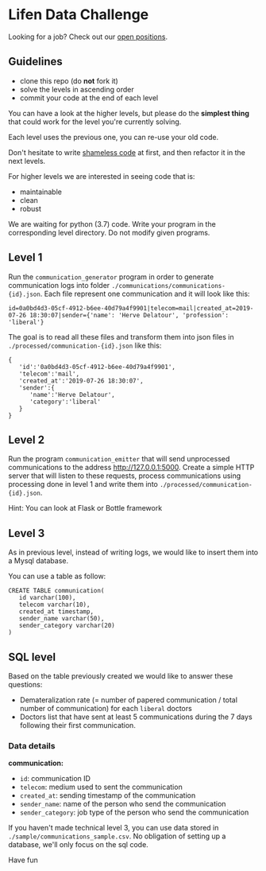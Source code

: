 # Lifen Data Challenge

 Looking for a job? Check out our [open positions](https://www.welcometothejungle.co/companies/lifen/jobs).

## Guidelines

- clone this repo (do **not** fork it)
- solve the levels in ascending order
- commit your code at the end of each level

You can have a look at the higher levels, but please do the **simplest thing** that could work for the level you're currently solving.

Each level uses the previous one, you can re-use your old code.

Don't hesitate to write [shameless code](http://red-badger.com/blog/2014/08/20/i-spent-3-days-with-sandi-metz-heres-what-i-learned/) at first, and then refactor it in the next levels.

For higher levels we are interested in seeing code that is:
- maintainable
- clean
- robust

We are waiting for python (3.7) code.
Write your program in the corresponding level directory.
Do not modify given programs.


## Level 1

Run the `communication_generator` program in order to generate communication logs into folder `./communications/communications-{id}.json`. Each file represent one communication and it will look like this:

`id=0a0bd4d3-05cf-4912-b6ee-40d79a4f9901|telecom=mail|created_at=2019-07-26 18:30:07|sender={'name': 'Herve Delatour', 'profession': 'liberal'}`

The goal is to read all these files and transform them into json files in `./processed/communication-{id}.json` like this: 

```
{
   'id':'0a0bd4d3-05cf-4912-b6ee-40d79a4f9901',
   'telecom':'mail',
   'created_at':'2019-07-26 18:30:07',
   'sender':{
      'name':'Herve Delatour',
      'category':'liberal'
   }
}
```

## Level 2

Run the program `communication_emitter` that will send unprocessed communications to the address http://127.0.0.1:5000. 
Create a simple HTTP server that will listen to these requests, process communications using processing done in level 1 and write them into `./processed/communication-{id}.json`. 

Hint: You can look at Flask or Bottle framework

## Level 3

As in previous level, instead of writing logs, we would like to insert them into a Mysql database.

You can use a table as follow:

```
CREATE TABLE communication(
   id varchar(100),
   telecom varchar(10),
   created_at timestamp,
   sender_name varchar(50),
   sender_category varchar(20)
)
```

## SQL level

Based on the table previously created we would like to answer these questions:
- Demateralization rate (= number of papered communication / total number of communication) for each `liberal` doctors
- Doctors list that have sent at least 5 communications during the 7 days following their first communication.

### Data details

**communication:**

- `id`: communication ID
- `telecom`: medium used to sent the communication
- `created_at`: sending timestamp of the communication
- `sender_name`: name of the person who send the communication
- `sender_category`: job type of the person who send the communication

If you haven't made technical level 3, you can use data stored in `./sample/communications_sample.csv`.
No obligation of setting up a database, we'll only focus on the sql code.

Have fun
